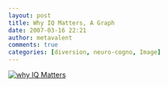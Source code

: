 ```yaml
---
layout: post
title: Why IQ Matters, A Graph
date: 2007-03-16 22:21
author: metavalent
comments: true
categories: [diversion, neuro-cogno, Image]
---
```

<a href="http://scienceblogs.com/omnibrain/2007/03/why_iq_matters_a_graph.php"><img src="http://scienceblogs.com/omnibrain/upload/2007/03/1198gottfred_table.gif" alt="why IQ Matters" /></a>
